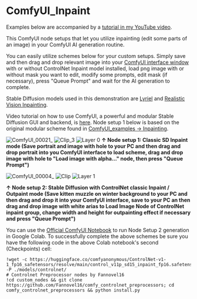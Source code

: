# ComfyUI_Inpaint
Examples below are accompanied by a [tutorial in my YouTube video](https://youtu.be/4JRnVRTKgh4).

This ComfyUI node setups that let you utilize inpainting (edit some parts of an image) in your ComfyUI AI generation routine.

You can easily utilize schemes below for your custom setups. Simply save and then drag and drop relevant image into your [ComfyUI interface window](https://github.com/comfyanonymous/ComfyUI) with or without ControlNet Inpaint model installed, load png image with or without mask you want to edit, modify some prompts, edit mask (if necessary), press "Queue Prompt" and wait for the AI generation to complete. 

Stable Diffusion models used in this demonstration are [Lyriel](https://civitai.com/models/22922/lyriel?modelVersionId=72396) and [Realistic Vision Inpainting](https://civitai.com/models/4201?modelVersionId=114600).

Video tutorial on how to use ComfyUI, a powerful and modular Stable Diffusion GUI and backend, is [here](https://youtu.be/Ij8k6mBgL3o).
Node setup 1 below is based on the original modular scheme found in [ComfyUI_examples -> Inpainting](https://comfyanonymous.github.io/ComfyUI_examples/inpaint/).

![ComfyUI_00021_](https://github.com/atdigit/ComfyUI_Inpaint/assets/105158639/df90792b-1bc0-4972-b6a0-4b0c5922ab0c)
![Clip_3](https://github.com/atdigit/ComfyUI_Inpaint/assets/105158639/583f0dc1-2cfe-473a-84fb-c0f97ba86404)
![Layer 0](https://github.com/atdigit/ComfyUI_Inpaint/assets/105158639/b55ceb86-2c68-44e0-9284-a841b3f75ff5)
**↑ Node setup 1: Classic SD Inpaint mode (Save portrait and image with hole to your PC and then drag and drop portrait into you ComfyUI interface to load scheme, drag and drop image with hole to "Load image with alpha..." node, then press "Queue Prompt")**

![ComfyUI_00004_](https://github.com/atdigit/ComfyUI_Inpaint/assets/105158639/175a8d55-97fe-41a2-aa3f-70e92e3e7579)
![Clip](https://github.com/atdigit/ComfyUI_Inpaint/assets/105158639/58c08e4a-ac07-4cb9-a297-532e8c673837)
![Layer 1](https://github.com/atdigit/ComfyUI_Inpaint/assets/105158639/c8815b7b-5b80-4bc0-b871-4d30e4f05784)

**↑ Node setup 2: Stable Diffusion with ControlNet classic Inpaint / Outpaint mode (Save kitten muzzle on winter background to your PC and then drag and drop it into your ComfyUI interface, save to your PC an then drag and drop image with white arias to Load Image Node of ControlNet inpaint group, change width and height for outpainting effect if necessary and press "Queue Prompt")**


You can use the [Official ComfyUI Notebook](https://colab.research.google.com/github/comfyanonymous/ComfyUI/blob/master/notebooks/comfyui_colab.ipynb) to run Node Setup 2 generation in Google Colab.
To successfully complete the above schemes be sure you have the following code in the above Colab notebook's second (Checkpoints) cell:
<a name="code_to_copy"></a>
```
!wget -c https://huggingface.co/comfyanonymous/ControlNet-v1-1_fp16_safetensors/resolve/main/control_v11p_sd15_inpaint_fp16.safetensors -P ./models/controlnet/
# Controlnet Preprocessor nodes by Fannovel16
!cd custom_nodes && git clone https://github.com/Fannovel16/comfy_controlnet_preprocessors; cd comfy_controlnet_preprocessors && python install.py
